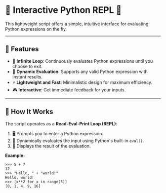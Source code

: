 # 🎨 **Interactive Python REPL** 🐍

This lightweight script offers a simple, intuitive interface for evaluating Python expressions on the fly.

---

## 🌟 **Features**

- 🔄 **Infinite Loop**: Continuously evaluates Python expressions until you choose to exit.
- 🧠 **Dynamic Evaluation**: Supports any valid Python expression with instant results.
- ⚡ **Lightweight and Fast**: Minimalistic design for maximum efficiency.
- 🎮 **Interactive**: Get immediate feedback for your inputs.

---

## 🚀 **How It Works**

The script operates as a **Read-Eval-Print Loop (REPL)**:
1. 🖥️ Prompts you to enter a Python expression.
2. 🤖 Dynamically evaluates the input using Python's built-in `eval()`.
3. 📢 Displays the result of the evaluation.

**Example:**

```plaintext
>>> 5 + 7
12
>>> "Hello, " + "world!"
Hello, world!
>>> [x**2 for x in range(5)]
[0, 1, 4, 9, 16]

